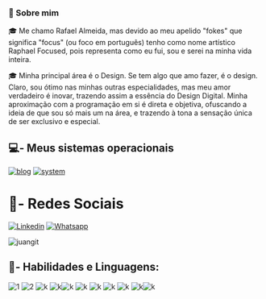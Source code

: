 ### 📢 Sobre mim
🎓 Me chamo Rafael Almeida, mas devido ao meu apelido "fokes" que significa "focus" (ou foco em português) tenho como nome artístico Raphael Focused, pois representa como eu fui, sou e serei na minha vida inteira.

🎓 Minha principal área é o Design. Se tem algo que amo fazer, é o design. Claro, sou ótimo nas minhas outras especialidades, mas meu amor verdadeiro é inovar, trazendo assim a essência do Design Digital. Minha aproximação com a programação em si é direta e objetiva, ofuscando a ideia de que sou só mais um na área, e trazendo à tona a sensação única de ser exclusivo e especial.

## 💻- Meus sistemas operacionais

[![blog](https://img.shields.io/badge/Zorin%20OS-0CC1F3?style=for-the-badge&logo=zorin&logoColor=white)](https://zorin.com/os/download/)  [![system](https://img.shields.io/badge/Kali_Linux-557C94?style=for-the-badge&logo=kali-linux&logoColor=white)](https://www.kali.org/docs/introduction/download-official-kali-linux-images/)





# 👤- Redes Sociais


[![Linkedin](https://img.shields.io/badge/LinkedIn-0077B5?style=for-the-badge&logo=linkedin&logoColor=white)](https://www.linkedin.com/in/juan-coutinho-288625243/)
[![Whatsapp](https://img.shields.io/badge/Element-0DBD8B?style=for-the-badge&logo=element&logoColor=white)](@devjuanx:matrix.org)




![juangit](https://github-readme-stats.vercel.app/api?username=DevJuanzok4&show_icons=true&theme=dracula)

## 🔌- Habilidades e Linguagens:


![1](https://img.shields.io/badge/C%23-239120?style=for-the-badge&logo=c-sharp&logoColor=white)
![2](https://img.shields.io/badge/Python-3776AB?style=for-the-badge&logo=python&logoColor=white)
![k](https://img.shields.io/badge/PHP-777BB4?style=for-the-badge&logo=php&logoColor=white)
![k](https://img.shields.io/badge/HTML-239120?style=for-the-badge&logo=html5&logoColor=white)![k](https://img.shields.io/badge/CSS-239120?&style=for-the-badge&logo=css3&logoColor=white)
![k](https://img.shields.io/badge/JavaScript-323330?style=for-the-badge&logo=javascript&logoColor=F7DF1E)
![k](https://img.shields.io/badge/HTML5-E34F26?style=for-the-badge&logo=html5&logoColor=white)
![k](https://img.shields.io/badge/Shell_Script-121011?style=for-the-badge&logo=gnu-bash&logoColor=white)
![k](https://img.shields.io/badge/Bootstrap-563D7C?style=for-the-badge&logo=bootstrap&logoColor=white)
![k](https://img.shields.io/badge/MySQL-00000F?style=for-the-badge&logo=mysql&logoColor=white)![k](https://img.shields.io/badge/Microsoft_Azure-0089D6?style=for-the-badge&logo=microsoft-azure&logoColor=white)

<!--
**rafokez/rafokez** is a ✨ _special_ ✨ repository because its `README.md` (this file) appears on your GitHub profile.
